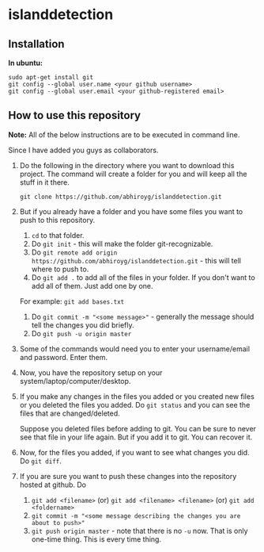 # islanddetection
## Installation
**In ubuntu:**

    sudo apt-get install git
    git config --global user.name <your github username>
    git config --global user.email <your github-registered email>

## How to use this repository
**Note:** All of the below instructions are to be executed in command line.

Since I have added you guys as collaborators.

1. Do the following in the directory where you want to download this project. The command will create a folder for you
and will keep all the stuff in it there.
    
    `git clone https://github.com/abhiroyg/islanddetection.git`

1. But if you already have a folder and you have some files you want to push to this repository.

    1. `cd` to that folder.
    1. Do `git init` - this will make the folder git-recognizable.
    1. Do `git remote add origin https://github.com/abhiroyg/islanddetection.git` - this will tell where to push to.
    1. Do `git add .` to add all of the files in your folder. If you don't want to add all of them. Just add one by one.
        
      For example: `git add bases.txt`
    
    1. Do `git commit -m "<some message>"` - generally the message should tell the changes you did briefly.
    1. Do `git push -u origin master`

1. Some of the commands would need you to enter your username/email and password. Enter them.
1. Now, you have the repository setup on your system/laptop/computer/desktop.
1. If you make any changes in the files you added or you created new files or you deleted the files you added.
   Do `git status` and you can see the files that are changed/deleted.
   
   Suppose you deleted files before adding to git. You can be sure to never see that file in your life again.
   But if you add it to git. You can recover it.

1. Now, for the files you added, if you want to see what changes you did. Do `git diff`.
1. If you are sure you want to push these changes into the repository hosted at github. Do

    1. `git add <filename>` (or) `git add <filename> <filename>` (or) `git add <foldername>`
    1. `git commit -m "<some message describing the changes you are about to push>"`
    1. `git push origin master` - note that there is no `-u` now. That is only one-time thing. This is every time thing.
